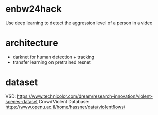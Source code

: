 # enbw24hack
Use deep learning to detect the aggression level of a person in a video

# architecture
- darknet for human detection + tracking
- transfer learning on pretrained resnet

# dataset

VSD: https://www.technicolor.com/dream/research-innovation/violent-scenes-dataset
CrowdViolent Database: https://www.openu.ac.il/home/hassner/data/violentflows/
